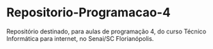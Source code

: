 # Repositorio-Programacao-4
Repositório destinado, para aulas de programação 4, do curso Técnico Informática para internet, no Senai/SC Florianópolis.
